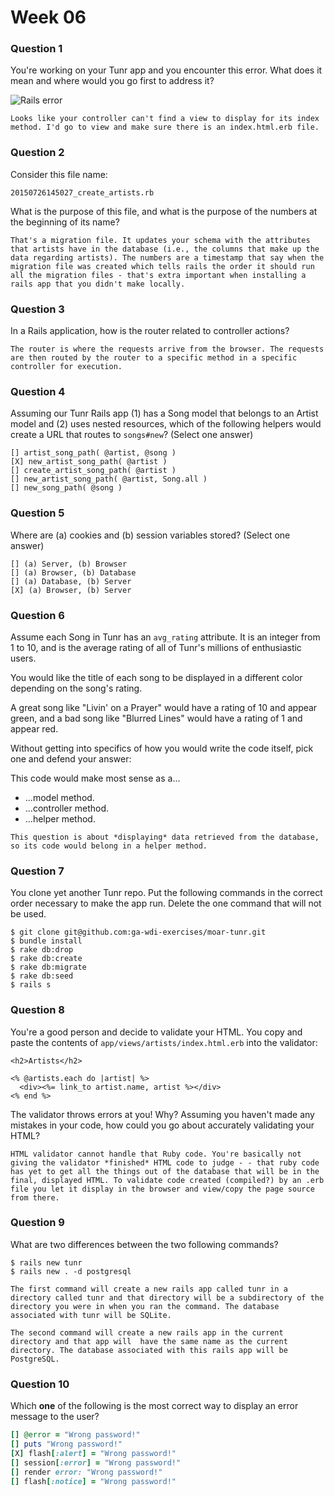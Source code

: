 # Week 06

### Question 1

You're working on your Tunr app and you encounter this error. What does it mean and where would you go first to address it?  

![Rails error](http://i.imgur.com/9NR7XNT.png)  

```text
Looks like your controller can't find a view to display for its index method. I'd go to view and make sure there is an index.html.erb file.
```

### Question 2

Consider this file name:

```
20150726145027_create_artists.rb
```

What is the purpose of this file, and what is the purpose of the numbers at the beginning of its name?

```text
That's a migration file. It updates your schema with the attributes that artists have in the database (i.e., the columns that make up the data regarding artists). The numbers are a timestamp that say when the migration file was created which tells rails the order it should run all the migration files - that's extra important when installing a rails app that you didn't make locally.
```

### Question 3

In a Rails application, how is the router related to controller actions?  

```text
The router is where the requests arrive from the browser. The requests are then routed by the router to a specific method in a specific controller for execution.
```

### Question 4

Assuming our Tunr Rails app (1) has a Song model that belongs to an Artist model and (2) uses nested resources, which of the following helpers would create a URL that routes to `songs#new`? (Select one answer)  

```
[] artist_song_path( @artist, @song )
[X] new_artist_song_path( @artist )
[] create_artist_song_path( @artist )
[] new_artist_song_path( @artist, Song.all )
[] new_song_path( @song )
```

### Question 5

Where are (a) cookies and (b) session variables stored? (Select one answer)  

```
[] (a) Server, (b) Browser  
[] (a) Browser, (b) Database  
[] (a) Database, (b) Server  
[X] (a) Browser, (b) Server  
```

### Question 6

Assume each Song in Tunr has an `avg_rating` attribute. It is an integer from 1 to 10, and is the average rating of all of Tunr's millions of enthusiastic users.

You would like the title of each song to be displayed in a different color depending on the song's rating.

A great song like "Livin' on a Prayer" would have a rating of 10 and appear green, and a bad song like "Blurred Lines" would have a rating of 1 and appear red.

Without getting into specifics of how you would write the code itself, pick one and defend your answer:

This code would make most sense as a...
- ...model method.
- ...controller method.
- ...helper method.

```text
This question is about *displaying* data retrieved from the database, so its code would belong in a helper method.
```

### Question 7

You clone yet another Tunr repo. Put the following commands in the correct order necessary to make the app run. Delete the one command that will not be used.

```
$ git clone git@github.com:ga-wdi-exercises/moar-tunr.git
$ bundle install
$ rake db:drop
$ rake db:create
$ rake db:migrate
$ rake db:seed
$ rails s
```

### Question 8

You're a good person and decide to validate your HTML. You copy and paste the contents of `app/views/artists/index.html.erb` into the validator:

```erb
<h2>Artists</h2>

<% @artists.each do |artist| %>
  <div><%= link_to artist.name, artist %></div>
<% end %>
```

The validator throws errors at you! Why? Assuming you haven't made any mistakes in your code, how could you go about accurately validating your HTML?

```
HTML validator cannot handle that Ruby code. You're basically not giving the validator *finished* HTML code to judge - - that ruby code has yet to get all the things out of the database that will be in the final, displayed HTML. To validate code created (compiled?) by an .erb file you let it display in the browser and view/copy the page source from there.
```

### Question 9

What are two differences between the two following commands?

```
$ rails new tunr
$ rails new . -d postgresql
```

```
The first command will create a new rails app called tunr in a directory called tunr and that directory will be a subdirectory of the directory you were in when you ran the command. The database associated with tunr will be SQLite.

The second command will create a new rails app in the current directory and that app will  have the same name as the current directory. The database associated with this rails app will be PostgreSQL.  
```

### Question 10

Which **one** of the following is the most correct way to display an error message to the user?

```rb
[] @error = "Wrong password!"
[] puts "Wrong password!"
[X] flash[:alert] = "Wrong password!"
[] session[:error] = "Wrong password!"
[] render error: "Wrong password!"
[] flash[:notice] = "Wrong password!"
```
